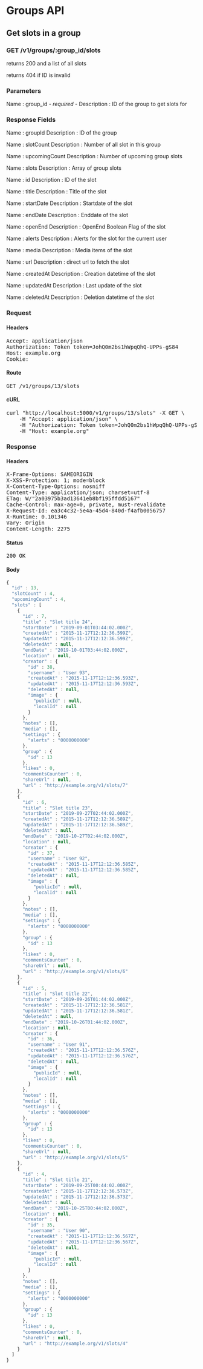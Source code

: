 # Groups API

## Get slots in a group

### GET /v1/groups/:group_id/slots

returns 200 and a list of all slots

returns 404 if ID is invalid

### Parameters

Name : group_id *- required -*
Description : ID of the group to get slots for


### Response Fields

Name : groupId
Description : ID of the group

Name : slotCount
Description : Number of all slot in this group

Name : upcomingCount
Description : Number of upcoming group slots

Name : slots
Description : Array of group slots

Name : id
Description : ID of the slot

Name : title
Description : Title of the slot

Name : startDate
Description : Startdate of the slot

Name : endDate
Description : Enddate of the slot

Name : openEnd
Description : OpenEnd Boolean Flag of the slot

Name : alerts
Description : Alerts for the slot for the current user

Name : media
Description : Media items of the slot

Name : url
Description : direct url to fetch the slot

Name : createdAt
Description : Creation datetime of the slot

Name : updatedAt
Description : Last update of the slot

Name : deletedAt
Description : Deletion datetime of the slot

### Request

#### Headers

<pre>Accept: application/json
Authorization: Token token=JohQ0m2bs1hWpqQhQ-UPPs-gS84
Host: example.org
Cookie: </pre>

#### Route

<pre>GET /v1/groups/13/slots</pre>

#### cURL

<pre class="request">curl &quot;http://localhost:5000/v1/groups/13/slots&quot; -X GET \
	-H &quot;Accept: application/json&quot; \
	-H &quot;Authorization: Token token=JohQ0m2bs1hWpqQhQ-UPPs-gS84&quot; \
	-H &quot;Host: example.org&quot;</pre>

### Response

#### Headers

<pre>X-Frame-Options: SAMEORIGIN
X-XSS-Protection: 1; mode=block
X-Content-Type-Options: nosniff
Content-Type: application/json; charset=utf-8
ETag: W/&quot;2a03975b3ad13641eb8bf195ffdd5167&quot;
Cache-Control: max-age=0, private, must-revalidate
X-Request-Id: ea3c4c32-5e4a-45d4-840d-f4afb0056757
X-Runtime: 0.101346
Vary: Origin
Content-Length: 2275</pre>

#### Status

<pre>200 OK</pre>

#### Body

```javascript
{
  "id" : 13,
  "slotCount" : 4,
  "upcomingCount" : 4,
  "slots" : [
    {
      "id" : 7,
      "title" : "Slot title 24",
      "startDate" : "2019-09-01T03:44:02.000Z",
      "createdAt" : "2015-11-17T12:12:36.599Z",
      "updatedAt" : "2015-11-17T12:12:36.599Z",
      "deletedAt" : null,
      "endDate" : "2019-10-01T03:44:02.000Z",
      "location" : null,
      "creator" : {
        "id" : 38,
        "username" : "User 93",
        "createdAt" : "2015-11-17T12:12:36.593Z",
        "updatedAt" : "2015-11-17T12:12:36.593Z",
        "deletedAt" : null,
        "image" : {
          "publicId" : null,
          "localId" : null
        }
      },
      "notes" : [],
      "media" : [],
      "settings" : {
        "alerts" : "0000000000"
      },
      "group" : {
        "id" : 13
      },
      "likes" : 0,
      "commentsCounter" : 0,
      "shareUrl" : null,
      "url" : "http://example.org/v1/slots/7"
    },
    {
      "id" : 6,
      "title" : "Slot title 23",
      "startDate" : "2019-09-27T02:44:02.000Z",
      "createdAt" : "2015-11-17T12:12:36.589Z",
      "updatedAt" : "2015-11-17T12:12:36.589Z",
      "deletedAt" : null,
      "endDate" : "2019-10-27T02:44:02.000Z",
      "location" : null,
      "creator" : {
        "id" : 37,
        "username" : "User 92",
        "createdAt" : "2015-11-17T12:12:36.585Z",
        "updatedAt" : "2015-11-17T12:12:36.585Z",
        "deletedAt" : null,
        "image" : {
          "publicId" : null,
          "localId" : null
        }
      },
      "notes" : [],
      "media" : [],
      "settings" : {
        "alerts" : "0000000000"
      },
      "group" : {
        "id" : 13
      },
      "likes" : 0,
      "commentsCounter" : 0,
      "shareUrl" : null,
      "url" : "http://example.org/v1/slots/6"
    },
    {
      "id" : 5,
      "title" : "Slot title 22",
      "startDate" : "2019-09-26T01:44:02.000Z",
      "createdAt" : "2015-11-17T12:12:36.581Z",
      "updatedAt" : "2015-11-17T12:12:36.581Z",
      "deletedAt" : null,
      "endDate" : "2019-10-26T01:44:02.000Z",
      "location" : null,
      "creator" : {
        "id" : 36,
        "username" : "User 91",
        "createdAt" : "2015-11-17T12:12:36.576Z",
        "updatedAt" : "2015-11-17T12:12:36.576Z",
        "deletedAt" : null,
        "image" : {
          "publicId" : null,
          "localId" : null
        }
      },
      "notes" : [],
      "media" : [],
      "settings" : {
        "alerts" : "0000000000"
      },
      "group" : {
        "id" : 13
      },
      "likes" : 0,
      "commentsCounter" : 0,
      "shareUrl" : null,
      "url" : "http://example.org/v1/slots/5"
    },
    {
      "id" : 4,
      "title" : "Slot title 21",
      "startDate" : "2019-09-25T00:44:02.000Z",
      "createdAt" : "2015-11-17T12:12:36.573Z",
      "updatedAt" : "2015-11-17T12:12:36.573Z",
      "deletedAt" : null,
      "endDate" : "2019-10-25T00:44:02.000Z",
      "location" : null,
      "creator" : {
        "id" : 35,
        "username" : "User 90",
        "createdAt" : "2015-11-17T12:12:36.567Z",
        "updatedAt" : "2015-11-17T12:12:36.567Z",
        "deletedAt" : null,
        "image" : {
          "publicId" : null,
          "localId" : null
        }
      },
      "notes" : [],
      "media" : [],
      "settings" : {
        "alerts" : "0000000000"
      },
      "group" : {
        "id" : 13
      },
      "likes" : 0,
      "commentsCounter" : 0,
      "shareUrl" : null,
      "url" : "http://example.org/v1/slots/4"
    }
  ]
}
```
